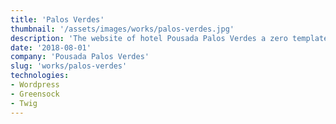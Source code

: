 ```yaml
---
title: 'Palos Verdes'
thumbnail: '/assets/images/works/palos-verdes.jpg'
description: 'The website of hotel Pousada Palos Verdes a zero template was created, all designed with the client.'
date: '2018-08-01'
company: 'Pousada Palos Verdes'
slug: 'works/palos-verdes'
technologies:
- Wordpress
- Greensock
- Twig
---
```

